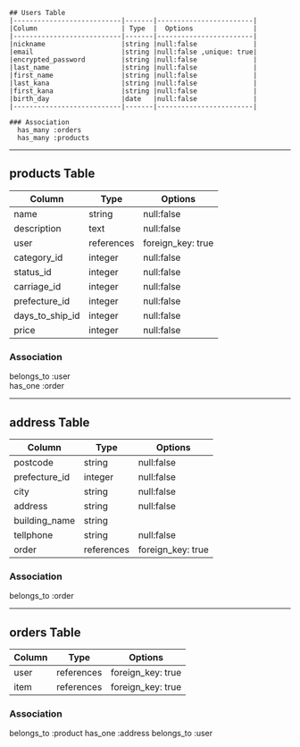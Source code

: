     ## Users Table
    |---------------------------|-------|------------------------|
    |Column                     | Type  |  Options               | 
    |---------------------------|-------|------------------------|
    |nickname                   |string |null:false              |
    |email                      |string |null:false ,unique: true|
    |encrypted_password         |string |null:false              |
    |last_name                  |string |null:false              |
    |first_name                 |string |null:false              |
    |last_kana                  |string |null:false              |
    |first_kana                 |string |null:false              |
    |birth_day                  |date   |null:false              |
    |---------------------------|-------|------------------------|

    ### Association
      has_many :orders
      has_many :products


----------------------------- ----------------------------- -----------------------------

## products Table

| Column        |Type      | Options           |
|---------------|----------|-------------------|
|name           |string    |null:false         |
|description    |text      |null:false         |
|user           |references|foreign_key: true  |
|category_id    |integer   |null:false         |
|status_id      |integer   |null:false         |
|carriage_id    |integer   |null:false         |
|prefecture_id  |integer   |null:false         |
|days_to_ship_id|integer   |null:false         | #モデルではDaysToShipとかく
|price          |integer   |null:false         |

### Association
  belongs_to :user  
  has_one :order

----------------------------- ----------------------------- -----------------------------
## address Table

|Column        |Type      |Options            |
|--------------|----------|-------------------|
|postcode      |string    |null:false         |
|prefecture_id |integer   |null:false         |
|city          |string    |null:false         |
|address       |string    |null:false         |
|building_name |string    |                   |
|tellphone     |string    |null:false         |
|order         |references|foreign_key: true  |


### Association
  belongs_to :order
  
   
  ----------------------------- ----------------------------- -----------------------------
## orders Table

|Column     |Type       |Options                 |
|-----------|----------|------------------------|
|user       |references|foreign_key: true       |
|item       |references|foreign_key: true       |

### Association
  belongs_to :product
  has_one :address
  belongs_to :user
